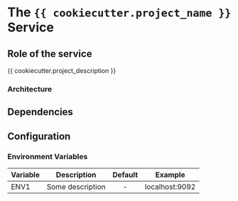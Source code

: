 # The `{{ cookiecutter.project_name }}` Service

## Role of the service
{{ cookiecutter.project_description }}

### Architecture

## Dependencies

## Configuration
### Environment Variables

|Variable                     |Description                                  |Default                |Example|
|---                          |---                                          |:-:                    |---
|ENV1                         |Some description                             |-                      |localhost:9092 |